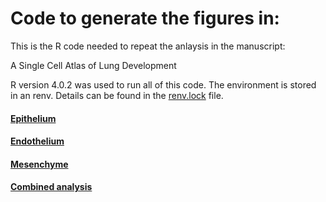 # Code to generate the figures in:

This is the R code needed to repeat the anlaysis in the manuscript: 

A Single Cell Atlas of Lung Development

R version 4.0.2 was used to run all of this code. The environment is stored 
in an renv. Details can be found in the [renv.lock](./renv.lock) file.

#### [Epithelium](./epithelium/all_epi.rmd)


#### [Endothelium](./endothelium/all_endo.rmd)


#### [Mesenchyme](./mesenchye/all_meso.rmd)

#### [Combined analysis](./merge_and_clean/all_cells.rmd)

